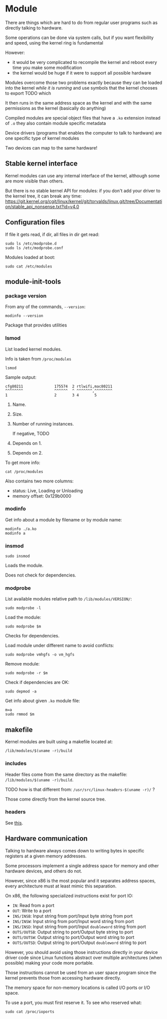 # Module

There are things which are hard to do from regular user programs such as directly talking to hardware.

Some operations can be done via system calls, but if you want flexibility and speed, using the kernel ring is fundamental

However:

- it would be very complicated to recompile the kernel and reboot every time you make some modification
- the kernel would be huge if it were to support all possible hardware

Modules overcome those two problems exactly because they can be loaded into the kernel *while it is running* and use symbols that the kernel chooses to export TODO which

It then runs in the same address space as the kernel and with the same permissions as the kernel (basically do anything)

Compiled modules are special object files that have a `.ko` extension instead of `.o` they also contain module specific metadata

Device drivers (programs that enables the computer to talk to hardware) are one specific type of kernel modules

Two devices can map to the same hardware!

## Stable kernel interface

Kernel modules can use any internal interface of the kernel, although some are more visible than others.

But there is no stable kernel API for modules: if you don't add your driver to the kernel tree, it can break any time: <https://git.kernel.org/cgit/linux/kernel/git/torvalds/linux.git/tree/Documentation/stable_api_nonsense.txt?id=v4.0>

## Configuration files

If file it gets read, if dir, all files in dir get read:

    sudo ls /etc/modprobe.d
    sudo ls /etc/modprobe.conf

Modules loaded at boot:

    sudo cat /etc/modules

## module-init-tools

### package version

From any of the commands, `--version`:

    modinfo --version

Package that provides utilities

### lsmod

List loaded kernel modules.

Info is taken from `/proc/modules`

    lsmod

Sample output:

    cfg80211              175574  2 rtlwifi,mac80211
    ^^^^^^^^              ^^^^^^  ^ ^^^^^^^,^^^^^^^^
    1                     2       3 4       5

1.  Name.

2.  Size.

3.  Number of running instances.

	If negative, TODO

4.  Depends on 1.

5.  Depends on 2.

To get more info:

    cat /proc/modules

Also contains two more columns:

- status: Live, Loading or Unloading
- memory offset: 0x129b0000

### modinfo

Get info about a module by filename or by module name:

    modinfo ./a.ko
    modinfo a

### insmod

    sudo insmod

Loads the module.

Does not check for dependencies.

### modprobe

List available modules relative path to `/lib/modules/VERSION/`:

    sudo modprobe -l

Load the module:

    sudo modprobe $m

Checks for dependencies.

Load module under different name to avoid conflicts:

    sudo modprobe vmhgfs -o vm_hgfs

Remove module:

    sudo modprobe -r $m

Check if dependencies are OK:

    sudo depmod -a

Get info about given `.ko` module file:

    m=a
    sudo rmmod $m

## makefile

Kernel modules are built using a makefile located at:

	/lib/modules/$(uname -r)/build

### includes

Header files come from the same directory as the makefile: `/lib/modules/$(uname -r)/build`.

TODO how is that different from: `/usr/src/linux-headers-$(uname -r)/` ?

Those come directly from the kernel source tree.

### headers

See [this](#includes).

## Hardware communication

Talking to hardware always comes down to writing bytes in specific registers at a given memory addresses.

Some processors implement a single address space for memory and other hardware devices, and others do not.

However, since x86 is the most popular and it separates address spaces, every architecture must at least mimic this separation.

On x86, the following specialized instructions exist for port IO:

- `IN`: Read from a port
- `OUT`: Write to a port
- `INS/INSB`: Input string from port/Input byte string from port
- `INS/INSW`: Input string from port/Input word string from port
- `INS/INSD`: Input string from port/Input `doubleword` string from port
- `OUTS/OUTSB`: Output string to port/Output byte string to port
- `OUTS/OUTSW`: Output string to port/Output word string to port
- `OUTS/OUTSD`: Output string to port/Output `doubleword` string to port

However, you should avoid using those instructions directly in your device driver code since Linux functions abstract over multiple architectures (when possible) making your code more portable.

Those instructions cannot be used from an user space program since the kernel prevents those from accessing hardware directly.

The memory space for non-memory locations is called I/O ports or I/O space.

To use a port, you must first reserve it. To see who reserved what:

	sudo cat /proc/ioports
